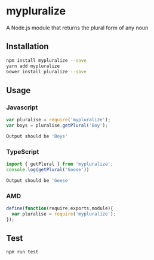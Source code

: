 # mypluralize
A Node.js module that returns the plural form of any noun
## Installation 
```sh
npm install mypluralize --save
yarn add mypluralize
bower install pluralize --save
```
## Usage

### Javascript
```javascript
var pluralise = require('mypluralize');
var boys = pluralise.getPlural('Boy');
```
```sh
Output should be 'Boys'
```
### TypeScript
```typescript
import { getPlural } from 'mypluralize';
console.log(getPlural('Goose'))
```
```sh
Output should be 'Geese'
```
### AMD
```javascript
define(function(require,exports,module){
  var pluralise = require('mypluralize');
});
```
## Test 
```sh
npm run test
```